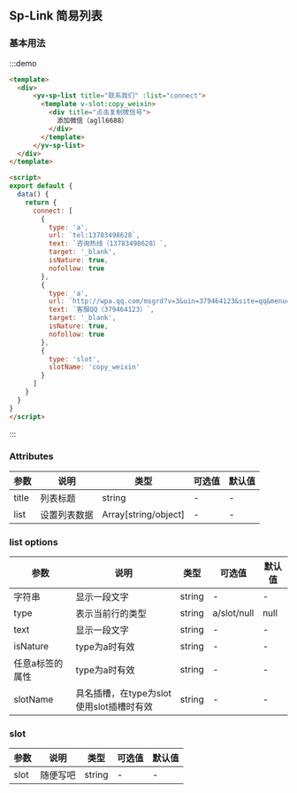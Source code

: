 ## Sp-Link 简易列表

### 基本用法

:::demo

```html
<template>
  <div>
      <yv-sp-list title="联系我们" :list="connect">
        <template v-slot:copy_weixin>
          <div title="点击复制微信号">
            添加微信（agll6688）
          </div>
        </template>
      </yv-sp-list>
  </div>
</template>

<script>
export default {
  data() {
    return {
      connect: [
        {
          type: 'a',
          url: `tel:13783498628`,
          text: `咨询热线（13783498628）`,
          target: '_blank',
          isNature: true,
          nofollow: true
        },
        {
          type: 'a',
          url: `http://wpa.qq.com/msgrd?v=3&uin=379464123&site=qq&menu=yes`,
          text: `客服QQ（379464123）`,
          target: '_blank',
          isNature: true,
          nofollow: true
        },
        {
          type: 'slot',
          slotName: 'copy_weixin'
        }
      ]
    }
  }
}
</script>
```

:::

### Attributes

| 参数     | 说明                        | 类型    | 可选值     | 默认值 |
| -------- | --------------------------- | ------- | ---------- | ------ |
| title    | 列表标题                     | string  | -          | -      |
| list     | 设置列表数据                 | Array[string/object]   | -          | -      |

### list options

| 参数     | 说明                        | 类型    | 可选值     | 默认值 |
| -------- | --------------------------- | ------- | ---------- | ------ |
| 字符串   | 显示一段文字                 | string  | -          | -      |
| type     | 表示当前行的类型             | string   | a/slot/null | null |
| text     | 显示一段文字                  | string  | -          | -      |
| isNature | type为a时有效                  | string  | -          | -      |
| 任意a标签的属性 | type为a时有效            | string  | -          | -      |
| slotName | 具名插槽，在type为slot使用slot插槽时有效   | string  | -          | -      |


### slot

| 参数     | 说明                        | 类型    | 可选值     | 默认值 |
| -------- | --------------------------- | ------- | ---------- | ------ |
| slot    | 随便写吧                     | string  | -          | -      |
